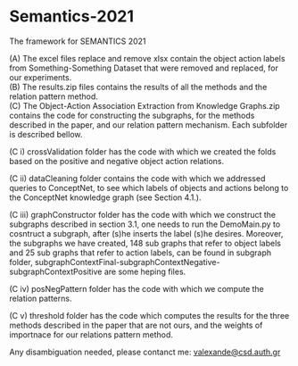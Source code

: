 # Semantics-2021
The framework for SEMANTICS 2021


(A) The excel files replace and remove xlsx contain the object action labels from Something-Something Dataset that were removed and replaced, for our experiments.\
(B) The results.zip files contains the results of all the methods and the relation pattern method.\
(C) The Object-Action Association Extraction from Knowledge Graphs.zip contains the code for constructing the subgraphs, for the methods described in the paper, and our relation pattern mechanism. Each subfolder is described bellow.

(C i) crossValidation folder has the code with which we created the folds based on the positive and negative object action relations.

(C ii) dataCleaning folder contains the code with which we addressed queries to ConceptNet, to see which labels of objects and actions belong to the ConceptNet knowledge graph (see  Section 4.1.).

(C iii) graphConstructor folder has the code with which we construct the subgraphs described in section 3.1, one needs to run the DemoMain.py to cosntruct a subgraph, after (s)he inserts the label (s)he desires. Moreover, the subgraphs we have created, 148 sub graphs that refer to object labels and 25 sub graphs that refer to action labels, can be found in subgraph folder, subgraphContextFinal-subgraphContextNegative-subgraphContextPositive are some heping files.

(C iv) posNegPattern folder has the code with which we compute the relation patterns.

(C v) threshold folder has the code which computes the results for the three methods described in the paper that are not ours, and the weights of importnace for our relations pattern method.


Any disambiguation needed, please contanct me: valexande@csd.auth.gr
